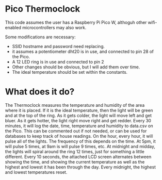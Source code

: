 # Pico Thermoclock
This code assumes the user has a Raspberry Pi Pico W, althoguh other wifi-enabled microcontrollers may also work.

Some modifications are necessary:
- SSID hostname and password need replacing.
- it assumes a potentiometer dht20 is in use, and connected to pin 28 of the Pico.
- A 12 LED ring is in use and connected to pin 2
- Other changes should be obvious, but I will add them over time.
- The ideal temperature should be set within the constants.

# What does it do?
The Thermoclock measures the temperature and humidity of the area where it is placed.
If it is the ideal temperature, then the light will be green and at the top of the ring. 
As it gets colder, the light will move left and get bluer.
As it gets hotter, the light right move right and get redder. 
Every 30 minutes, it will log the date, time, temperature and humidity to data.csv on the Pico. This can be commented out if not needed, or can be used for databases to keep track of house readings. 
On the hour, every hour, it will pulse all of the lights. The frequency of this depends on the time. At 5pm, it will pulse 5 times, at 9am is will pulse 9 times, etc.
At midnight and midday, the lights will spiral around the ring 12 times, just for something a little different.
Every 10 seconds, the attached LCD screen alternates between showing the time, and showing the current temperature as well as the highest and lowest it has been through the day. 
Every midnight, the highest and lowest temperatures reset.
